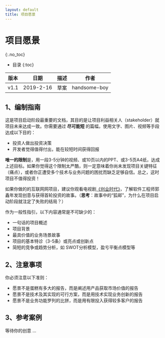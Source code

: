 ```yaml
---
layout: default
title: 项目愿景
---
```


# 项目愿景
{:.no_toc}

* 目录
{:toc}

| 版本 |   日期    | 描述 |  作者   |
| :--: | :-------: | :--: | :-----: |
| v1.1 | 2019-2-16 | 草案 | handsome-boy |

## 1、编制指南

这是项目启动阶段最重要的文档，其目的是让项目利益相关人（stakeholder）就项目未来达成一致。你需要通过 **尽可能短** 的篇幅，使用文字、图片、视频等手段达成以下目的：

* 投资人做出投资决策
* 开发者觉得值得付出，能在较短时间获得回报

**唯一的限制**是，用一段3-5分钟的视频、或10页以内的PPT、或3-5页A4纸，达成上述目标。如果你觉得这个限制太严酷，则一定意味着你尚未发现项目关键特征（痛点），或者你正遭受多个技术与业务问题的困扰而缺乏足够自信。总之，这时项目不值得投资！ 

如果你做的的互联网网项目，建议你观看电视剧[《创业时代》](http://www.iqiyi.com/lib/m_214677414.html)，了解软件工程师郭鑫年发现创意与获得首轮投资的故事。（**思考**：故事中的“狐邮”，为什么在项目启动阶段就注定了失败的结局？）

作为一般性指引，以下内容通常是不可缺少的：

* 一句话的项目概述
* 项目背景
* 最具价值的业务场景故事
* 项目的基本特诊（3-5条）或亮点或创新点
* 简短的竞争或趋势分析，如 SWOT分析模型，盈亏平衡点模型等

## 2、注意事项

你必须注意以下准则：

* 愿景不是蛋糕有多大的报告，而是阐述用产品获取市场价值的报告
* 愿景不是技术及其实现的可行方案，而是用技术实现业务创新的报告
* 愿景不是业务功能罗列的比拼，而是用有限投入获得较多客户的报告

## 3、参考案例

等待你的创意 ...